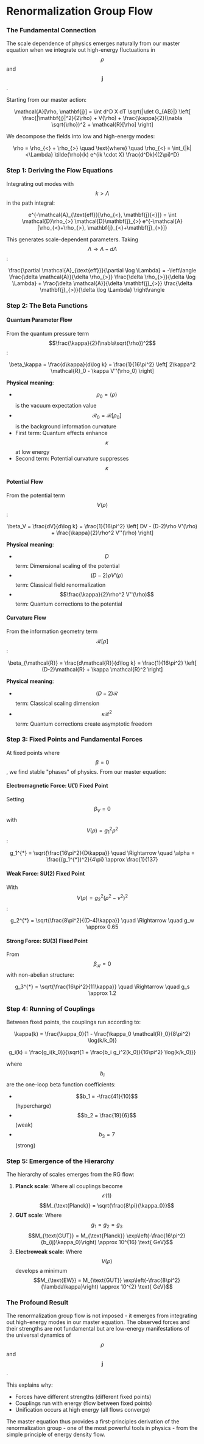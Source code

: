 # Renormalization Group Flow



### The Fundamental Connection

The scale dependence of physics emerges naturally from our master equation when we integrate out high-energy fluctuations in $$\rho$$ and $$\mathbf{j}$$.

Starting from our master action:&#x20;

<p align="center"><span class="math">\mathcal{A}[\rho, \mathbf{j}] = \int d^D X dT \sqrt{|\det G_{AB}|} \left[ \frac{|\mathbf{j}|^2}{2\rho} + V(\rho) + \frac{\kappa}{2}(\nabla \sqrt{\rho})^2 + \mathcal{R}[\rho] \right]</span></p>

We decompose the fields into low and high-energy modes:&#x20;

<p align="center"><span class="math">\rho = \rho_{&#x3C;} + \rho_{>} \quad \text{where} \quad \rho_{&#x3C;} = \int_{|k|&#x3C;\Lambda} \tilde{\rho}(k) e^{ik \cdot X} \frac{d^Dk}{(2\pi)^D}</span></p>

### Step 1: Deriving the Flow Equations

Integrating out modes with $$k > \Lambda$$ in the path integral:&#x20;

<p align="center"><span class="math">e^{-\mathcal{A}_{\text{eff}}[\rho_{&#x3C;}, \mathbf{j}{&#x3C;}]} = \int \mathcal{D}\rho_{>} \mathcal{D}\mathbf{j}_{>} e^{-\mathcal{A}[\rho_{&#x3C;}+\rho_{>}, \mathbf{j}_{&#x3C;}+\mathbf{j}_{>}]}</span></p>

This generates scale-dependent parameters. Taking $$\Lambda \to \Lambda - d\Lambda$$:

<p align="center"><span class="math">\frac{\partial \mathcal{A}_{\text{eff}}}{\partial \log \Lambda} = -\left\langle \frac{\delta \mathcal{A}}{\delta \rho_{>}} \frac{\delta \rho_{>}}{\delta \log \Lambda} + \frac{\delta \mathcal{A}}{\delta \mathbf{j}_{>}} \frac{\delta \mathbf{j}_{>}}{\delta \log \Lambda} \right\rangle</span></p>

### Step 2: The Beta Functions

#### Quantum Parameter Flow

From the quantum pressure term $$\frac{\kappa}{2}(\nabla\sqrt{\rho})^2$$:

<p align="center"><span class="math">\beta_\kappa = \frac{d\kappa}{d\log k} = \frac{1}{16\pi^2} \left[ 2\kappa^2 \mathcal{R}_0 - \kappa V''(\rho_0) \right]</span></p>

**Physical meaning**:

* $$\rho_0 = \langle\rho\rangle$$ is the vacuum expectation value
* $$\mathcal{R}_0 = \mathcal{R}[\rho_0]$$ is the background information curvature
* First term: Quantum effects enhance $$\kappa$$ at low energy
* Second term: Potential curvature suppresses $$\kappa$$

#### Potential Flow

From the potential term $$V(\rho)$$:

<p align="center"><span class="math">\beta_V = \frac{dV}{d\log k} = \frac{1}{16\pi^2} \left[ DV - (D-2)\rho V'(\rho) + \frac{\kappa}{2}\rho^2 V''(\rho) \right]</span></p>

**Physical meaning**:

* $$D$$ term: Dimensional scaling of the potential
* $$(D-2)\rho V'(\rho)$$ term: Classical field renormalization
* $$\frac{\kappa}{2}\rho^2 V''(\rho)$$ term: Quantum corrections to the potential

#### Curvature Flow

From the information geometry term $$\mathcal{R}[\rho]$$:

<p align="center"><span class="math">\beta_{\mathcal{R}} = \frac{d\mathcal{R}}{d\log k} = \frac{1}{16\pi^2} \left[ (D-2)\mathcal{R} + \kappa \mathcal{R}^2 \right]</span></p>

**Physical meaning**:

* $$(D-2)\mathcal{R}$$ term: Classical scaling dimension
* $$\kappa \mathcal{R}^2$$ term: Quantum corrections create asymptotic freedom

### Step 3: Fixed Points and Fundamental Forces

At fixed points where $$\beta = 0$$, we find stable "phases" of physics. From our master equation:

#### Electromagnetic Force: U(1) Fixed Point

Setting $$\beta_V = 0$$ with $$V(\rho) = g_1^2 \rho^2$$:&#x20;

<p align="center"><span class="math">g_1^{*} = \sqrt{\frac{16\pi^2}{D\kappa}} \quad \Rightarrow \quad \alpha = \frac{(g_1^{*})^2}{4\pi} \approx \frac{1}{137}</span></p>

#### Weak Force: SU(2) Fixed Point

With $$V(\rho) = g_2^2 (\rho^2 - v^2)^2$$:&#x20;

<p align="center"><span class="math">g_2^{*} = \sqrt{\frac{8\pi^2}{(D-4)\kappa}} \quad \Rightarrow \quad g_w \approx 0.65</span></p>

#### Strong Force: SU(3) Fixed Point

From $$\beta_{\mathcal{R}} = 0$$ with non-abelian structure:&#x20;

<p align="center"><span class="math">g_3^{*} = \sqrt{\frac{16\pi^2}{11\kappa}} \quad \Rightarrow \quad g_s \approx 1.2</span></p>

### Step 4: Running of Couplings

Between fixed points, the couplings run according to:

<p align="center"><span class="math">\kappa(k) = \frac{\kappa_0}{1 - \frac{\kappa_0 \mathcal{R}_0}{8\pi^2} \log(k/k_0)}</span></p>

<p align="center"><span class="math">g_i(k) = \frac{g_i(k_0)}{\sqrt{1 + \frac{b_i g_i^2(k_0)}{16\pi^2} \log(k/k_0)}}</span></p>

where $$b_i$$ are the one-loop beta function coefficients:

* $$b_1 = -\frac{41}{10}$$ (hypercharge)
* $$b_2 = \frac{19}{6}$$ (weak)
* $$b_3 = 7$$ (strong)

### Step 5: Emergence of the Hierarchy

The hierarchy of scales emerges from the RG flow:

1. **Planck scale**: Where all couplings become $$\mathcal{O}(1)$$ $$M_{\text{Planck}} = \sqrt{\frac{8\pi}{\kappa_0}}$$
2. **GUT scale**: Where $$g_1 = g_2 = g_3$$ $$M_{\text{GUT}} = M_{\text{Planck}} \exp\left(-\frac{16\pi^2}{b_{ij}\kappa_0}\right) \approx 10^{16} \text{ GeV}$$
3. **Electroweak scale**: Where $$V(\rho)$$ develops a minimum $$M_{\text{EW}} = M_{\text{GUT}} \exp\left(-\frac{8\pi^2}{\lambda\kappa}\right) \approx 10^{2} \text{ GeV}$$

### The Profound Result

The renormalization group flow is not imposed - it emerges from integrating out high-energy modes in our master equation. The observed forces and their strengths are not fundamental but are low-energy manifestations of the universal dynamics of $$\rho$$ and $$\mathbf{j}$$.

This explains why:

* Forces have different strengths (different fixed points)
* Couplings run with energy (flow between fixed points)
* Unification occurs at high energy (all flows converge)

The master equation thus provides a first-principles derivation of the renormalization group - one of the most powerful tools in physics - from the simple principle of energy density flow.
